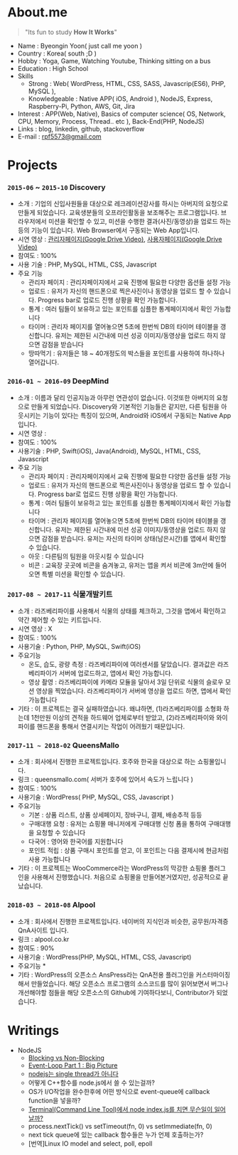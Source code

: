 # About.me

> "Its fun to study **How It Works**"

* Name : Byeongin Yoon( just call me yoon )
* Country : Korea( south ;D )
* Hobby : Yoga, Game, Watching Youtube, Thinking sitting on a bus
* Education : High School
* Skills
  * Strong : Web( WordPress, HTML, CSS, SASS, Javascrip(ES6), PHP, MySQL ),
  * Knowledgeable : Native APP( iOS, Android ), NodeJS, Express, Raspberry-Pi, Python, AWS, Git, Jira
* Interest : APP(Web, Native), Basics of computer science( OS, Network, CPU, Memory, Process, Thread.. etc ), Back-End(PHP, NodeJS)
* Links : blog, linkedin, github, stackoverflow
* E-mail : rpf5573@gmail.com


# Projects
### `2015-06` ~ `2015-10` Discovery
  * 소개 : 기업의 신입사원들을 대상으로 레크레이션강사를 하시는 아버지의 요청으로 만들게 되었습니다. 교육생분들의 오프라인활동을 보조해주는 프로그램입니다. 브라우저에서 미션을 확인할 수 있고, 미션을 수행한 결과(사진/동영상)을 업로드 하는 등의 기능이 있습니다. Web Browser에서 구동되는 Web App입니다.
  * 시연 영상 : [관리자페이지(Google Drive Video)](https://drive.google.com/open?id=1Iup9o4eE72CYLRTalR7cHVY15iF3JZQE), [사용자페이지(Google Drive Video)](https://drive.google.com/open?id=1QGk5BG7uYyUTOKbNPdmSqIQQyZchrYFd)
  * 참여도 : 100%
  * 사용 기술 : PHP, MySQL, HTML, CSS, Javascript
  * 주요 기능
    * 관리자 페이지 : 관리자페이지에서 교육 진행에 필요한 다양한 옵션들 설정 가능
    * 업로드 : 유저가 자신의 핸드폰으로 찍은사진이나 동영상을 업로드 할 수 있습니다. Progress bar로 업로드 진행 상황을 확인 가능합니다.
    * 통계 : 여러 팀들이 보유하고 있는 포인트를 심플한 통계페이지에서 확인 가능합니다
    * 타이머 : 관리자 페이지를 열어놓으면 5초에 한번씩 DB의 타이머 테이블을 갱신합니다. 유저는 제한된 시간내에 미션 성공 이미지/동영상을 업로드 하지 않으면 감점을 받습니다
    * 땅따먹기 : 유저들은 18 ~ 40개정도의 박스들을 포인트를 사용하여 하나하나 열어갑니다.
    
    
### `2016-01 ~ 2016-09` DeepMind
  * 소개 : 이름과 달리 인공지능과 아무런 연관성이 없습니다. 이것또한 아버지의 요청으로 만들게 되었습니다. Discovery와 기본적인 기능들은 같지만, 다른 팀원을 아웃시키는 기능이 있다는 특징이 있으며, Android와 iOS에서 구동되는 Native App입니다.
  * 시연 영상 :
  * 참여도 : 100%
  * 사용기술 : PHP, Swift(iOS), Java(Android), MySQL, HTML, CSS, Javascript
  * 주요 기능
    * 관리자 페이지 : 관리자페이지에서 교육 진행에 필요한 다양한 옵션들 설정 가능
    * 업로드 : 유저가 자신의 핸드폰으로 찍은사진이나 동영상을 업로드 할 수 있습니다. Progress bar로 업로드 진행 상황을 확인 가능합니다.
    * 통계 : 여러 팀들이 보유하고 있는 포인트를 심플한 통계페이지에서 확인 가능합니다
    * 타이머 : 관리자 페이지를 열어놓으면 5초에 한번씩 DB의 타이머 테이블을 갱신합니다. 유저는 제한된 시간내에 미션 성공 이미지/동영상을 업로드 하지 않으면 감점을 받습니다. 유저는 자신의 타이머 상태(남은시간)를 앱에서 확인할 수 있습니다.
    * 아웃 : 다른팀의 팀원을 아웃시킬 수 있습니다
    * 비콘 : 교육장 곳곳에 비콘을 숨겨놓고, 유저는 앱을 켜서 비콘에 3m안에 들어오면 특별 미션을 확인할 수 있습니다.
    
### `2017-08 ~ 2017-11` 식물개발키트
  * 소개 : 라즈베리파이를 사용해서 식물의 상태를 체크하고, 그것을 앱에서 확인하고 약간 제어할 수 있는 키트입니다.
  * 시연 영상 : X
  * 참여도 : 100%
  * 사용기술 : Python, PHP, MySQL, Swift(iOS)
  * 주요기능
    * 온도, 습도, 광량 측정 : 라즈베리파이에 여러센서를 달았습니다. 결과값은 라즈베리파이가 서버에 업로드하고, 앱에서 확인 가능합니다.
    * 영상 촬영 : 라즈베리파이에 카메라 모듈을 달아서 3일 단위로 식물의 슬로우 모션 영상을 찍었습니다. 라즈베리파이가 서버에 영상을 업로드 하면, 앱에서 확인 가능합니다
  * 기타 : 이 프로젝트는 결국 실패하였습니다. 왜냐하면, (1)라즈베리파이를 소형화 하는데 1천만원 이상의 견적을 하드웨어 업체로부터 받았고, (2)라즈베리파이와 와이파이를 핸드폰을 통해서 연결시키는 작업이 어려웠기 때문입니다.
  

### `2017-11 ~ 2018-02` QueensMallo
  * 소개 : 회사에서 진행한 프로젝트입니다. 호주와 한국을 대상으로 하는 쇼핑몰입니다.
  * 링크 : queensmallo.com( 서버가 호주에 있어서 속도가 느립니다 )
  * 참여도 : 100%
  * 사용기술 : WordPress( PHP, MySQL, CSS, Javascript )
  * 주요기능
    * 기본 : 상품 리스트, 상품 상세페이지, 장바구니, 결제, 배송추적 등등
    * 구매대행 요청 : 유저는 쇼핑몰 매니저에게 구매대행 신청 폼을 통하여 구매대행을 요청할 수 있습니다
    * 다국어 : 영어와 한국어를 지원합니다
    * 포인트 적립 : 상품 구매시 포인트를 얻고, 이 포인트는 다음 결제시에 현금처럼 사용 가능합니다
  * 기타 : 이 프로젝트는 WooCommerce라는 WordPress의 막강한 쇼핑몰 플러그인을 사용해서 진행했습니다. 처음으로 쇼핑몰을 만들어본거였지만, 성공적으로 끝났습니다.

### `2018-03 ~ 2018-08` Alpool
  * 소개 : 회사에서 진행한 프로젝트입니다. 네이버의 지식인과 비슷한, 공무원/자격증 QnA사이트 입니다.
  * 링크 : alpool.co.kr
  * 참여도 : 90%
  * 사용기술 : WordPress(PHP, MySQL, HTML, CSS, Javascript)
  * 주요기능
    * 
  * 기타 : WordPress의 오픈소스 AnsPress라는 QnA전용 플러그인을 커스터마이징 해서 만들었습니다. 해당 오픈소스 프로그램의 소스코드를 많이 읽어보면서 버그나 개선해야할 점들을 해당 오픈소스의 Github에 기여하다보니, Contributor가 되었습니다.


# Writings
  * NodeJS
    * [Blocking vs Non-Blocking](https://medium.com/@rpf5573/nodejs-blocking-vs-non-blocking-8f92f2b522a7)
    * [Event-Loop Part 1 : Big Picture](https://medium.com/@rpf5573/nodejs-event-loop-part-1-big-picture-7ed38f830f67)
    * [nodejs는 single thread가 아니다](https://medium.com/@rpf5573/nodejs-nodejs%EB%8A%94-single-thread%EA%B0%80-%EC%95%84%EB%8B%88%EB%8B%A4-f02b0278c390)
    * 어떻게 C++함수를 node.js에서 쓸 수 있는걸까?
    * OS가 I/O작업을 완수한후에 어떤 방식으로 event-queue에 callback function을 넣을까?
    * [Terminal(Command Line Tool)에서 node index.js를 치면 무슨일이 일어날까?](https://medium.com/@rpf5573/terminal%EC%97%90%EC%84%9C-node-index-js%EB%A5%BC-%EC%B9%98%EB%A9%B4-%EB%AC%B4%EC%8A%A8%EC%9D%BC%EC%9D%B4-%EC%9D%BC%EC%96%B4%EB%82%A0%EA%B9%8C-af6c75ee4800)
    * process.nextTick() vs setTimeout(fn, 0) vs setImmediate(fn, 0)
    * next tick queue에 있는 callback 함수들은 누가 언제 호출하는가?
    * [번역]Linux IO model and select, poll, epoll
